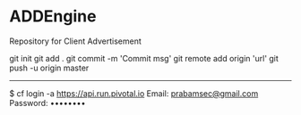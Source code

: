 # ADDEngine
Repository for Client Advertisement



git init
git add .
git commit -m 'Commit msg'
git remote add origin 'url'
git push -u origin master
****


$ cf login -a https://api.run.pivotal.io
  Email: prabamsec@gmail.com
  Password: ••••••••
